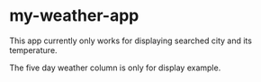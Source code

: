# my-weather-app

This app currently only works for displaying searched city and its temperature.

The five day weather column is only for display example.
